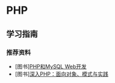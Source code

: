 # PHP

## 学习指南

### 推荐资料

* [图书][PHP和MySQL Web开发](http://product.dangdang.com/20546846.html)
* [图书][深入PHP：面向对象、模式与实践](http://product.dangdang.com/22459608.html)
